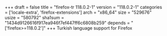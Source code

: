 +++
draft = false
title = "firefox-tr 118.0.2-1"
version = "118.0.2-1"
categories = ['locale-extra', 'firefox-extensions']
arch = "x86_64"
size = "529676"
usize = "580792"
sha1sum = "1434d9126616f917ea946f7ef447ff6c6808b259"
depends = "['firefox>=118.0.2']"
+++
Turkish language support for Firefox
